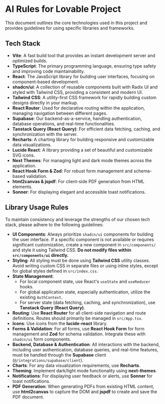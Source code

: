 # AI Rules for Lovable Project

This document outlines the core technologies used in this project and provides guidelines for using specific libraries and frameworks.

## Tech Stack

*   **Vite**: A fast build tool that provides an instant development server and optimized builds.
*   **TypeScript**: The primary programming language, ensuring type safety and improving code maintainability.
*   **React**: The JavaScript library for building user interfaces, focusing on component-based development.
*   **shadcn/ui**: A collection of reusable components built with Radix UI and styled with Tailwind CSS, providing a consistent and modern UI.
*   **Tailwind CSS**: A utility-first CSS framework for rapidly building custom designs directly in your markup.
*   **React Router**: Used for declarative routing within the application, managing navigation between different pages.
*   **Supabase**: Our backend-as-a-service, handling authentication, database operations, and real-time functionalities.
*   **Tanstack Query (React Query)**: For efficient data fetching, caching, and synchronization with the server.
*   **Recharts**: A charting library for building responsive and customizable data visualizations.
*   **Lucide React**: A library providing a set of beautiful and customizable SVG icons.
*   **Next Themes**: For managing light and dark mode themes across the application.
*   **React Hook Form & Zod**: For robust form management and schema-based validation.
*   **html2canvas & jspdf**: For client-side PDF generation from HTML elements.
*   **Sonner**: For displaying elegant and accessible toast notifications.

## Library Usage Rules

To maintain consistency and leverage the strengths of our chosen tech stack, please adhere to the following guidelines:

*   **UI Components**: Always prioritize `shadcn/ui` components for building the user interface. If a specific component is not available or requires significant customization, create a new component in `src/components/` and style it using Tailwind CSS. **Do not modify files within `src/components/ui` directly.**
*   **Styling**: All styling must be done using **Tailwind CSS** utility classes. Avoid writing custom CSS in separate files or using inline styles, except for global styles defined in `src/index.css`.
*   **State Management**:
    *   For local component state, use React's `useState` and `useReducer` hooks.
    *   For global application state, especially authentication, utilize the existing `AuthContext`.
    *   For server state (data fetching, caching, and synchronization), use **Tanstack Query (React Query)**.
*   **Routing**: Use **React Router** for all client-side navigation and route definitions. Routes should primarily be managed in `src/App.tsx`.
*   **Icons**: Use icons from the **lucide-react** library.
*   **Forms & Validation**: For all forms, use **React Hook Form** for form management and **Zod** for schema validation. Integrate these with `shadcn/ui` form components.
*   **Backend, Database & Authentication**: All interactions with the backend, including user authentication, database queries, and real-time features, must be handled through the **Supabase** client (`@/integrations/supabase/client`).
*   **Charts**: For any data visualization requirements, use **Recharts**.
*   **Theming**: Implement dark/light mode functionality using **next-themes**.
*   **Notifications**: For displaying user feedback or alerts, use **Sonner** for toast notifications.
*   **PDF Generation**: When generating PDFs from existing HTML content, use **html2canvas** to capture the DOM and **jspdf** to create and save the PDF document.